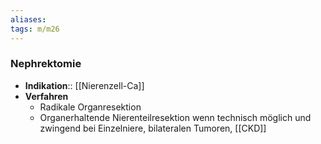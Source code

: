 ```yaml
---
aliases: 
tags: m/m26
---
```

### Nephrektomie
- **Indikation**:: [[Nierenzell-Ca]]
- **Verfahren** 
	- Radikale Organresektion
	- Organerhaltende Nierenteilresektion wenn technisch möglich und zwingend bei Einzelniere, bilateralen Tumoren, [[CKD]]